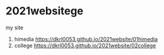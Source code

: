 # 2021websitege
my site
1. himedia https://dkrl0053.github.io/2021website/01himedia
2. college https://dkrl0053.github.io/2021website/02college
